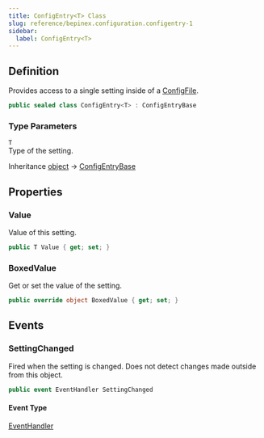 ```yaml
---
title: ConfigEntry<T> Class
slug: reference/bepinex.configuration.configentry-1
sidebar:
  label: ConfigEntry<T>
---
```


## Definition

Provides access to a single setting inside of a [ConfigFile](../bepinex.configuration.configfile/).

```csharp title="C#"
public sealed class ConfigEntry<T> : ConfigEntryBase
```

### Type Parameters

`T`  
Type of the setting.

Inheritance [object](https://learn.microsoft.com/dotnet/api/system.object/) → [ConfigEntryBase](../bepinex.configuration.configentrybase/)

## Properties

### Value

Value of this setting.

```csharp title="C#"
public T Value { get; set; }
```

### BoxedValue

Get or set the value of the setting.

```csharp title="C#"
public override object BoxedValue { get; set; }
```

## Events

### SettingChanged

Fired when the setting is changed. Does not detect changes made outside from this object.

```csharp title="C#"
public event EventHandler SettingChanged
```

#### Event Type

[EventHandler](https://learn.microsoft.com/dotnet/api/system.eventhandler/)
